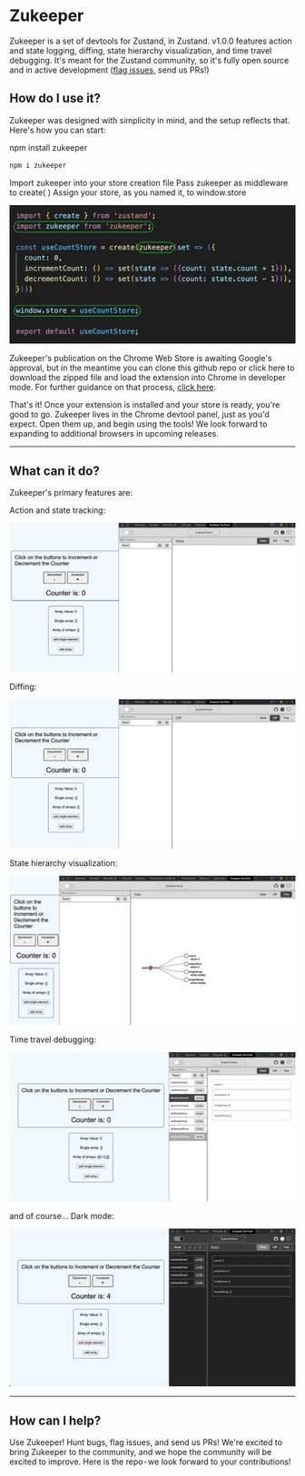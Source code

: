 # Zukeeper

Zukeeper is a set of devtools for Zustand, in Zustand. v1.0.0 features action and state logging, diffing, state hierarchy visualization, and time travel debugging. It's meant for the Zustand community, so it's fully open source and in active development ([flag issues](https://github.com/oslabs-beta/Zukeeper/issues), send us PRs!)

## How do I use it?

Zukeeper was designed with simplicity in mind, and the setup reflects that. Here's how you can start:

npm install zukeeper
```javascript
npm i zukeeper
```
Import zukeeper into your store creation file
Pass zukeeper as middleware to create( )
Assign your store, as you named it, to window.store

![An image showing how to implement Zukeeper when creating a Zustand store](./README%20assets/zukeeperSetup.png)

Zukeeper's publication on the Chrome Web Store is awaiting Google's approval, but in the meantime you can clone this github repo or click here to download the zipped file and load the extension into Chrome in developer mode. For further guidance on that process, [click here](https://bashvlas.com/blog/install-chrome-extension-in-developer-mode/).

That's it! Once your extension is installed and your store is ready, you're good to go. Zukeeper lives in the Chrome devtool panel, just as you'd expect. Open them up, and begin using the tools! We look forward to expanding to additional browsers in upcoming releases.

---
## What can it do?

Zukeeper's primary features are:

Action and state tracking:

![action and state tracking in Zukeeper](./README%20assets/stateActionTracking.gif)

Diffing:

![diffing in Zukeeper](./README%20assets/diffing.gif)

State hierarchy visualization:

![state hierarchy in Zukeeper](./README%20assets/treeVis.gif)

Time travel debugging:

![time travel debugging in Zukeeper](./README%20assets/timeTravel.gif)

and of course… Dark mode:

![Zukeeper in dark mode](./README%20assets/darkMode.png)

---

## How can I help?

Use Zukeeper! Hunt bugs, flag issues, and send us PRs! We're excited to bring Zukeeper to the community, and we hope the community will be excited to improve. Here is the repo - we look forward to your contributions!